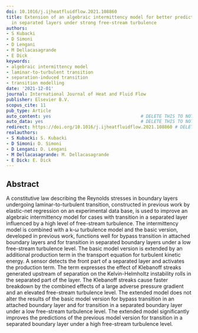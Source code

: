 ```yaml
---
doi: 10.1016/j.ijheatfluidflow.2021.108860
title: Extension of an algebraic intermittency model for better prediction of transition
  in separated layers under strong free-stream turbulence
authors:
- S Kubacki
- D Simoni
- D Lengani
- M Dellacasagrande
- E Dick
keywords:
- algebraic intermittency model
- laminar-to-turbulent transition
- separation-induced transition
- transition modelling
date: '2021-12-01'
journal: International Journal of Heat and Fluid Flow
publisher: Elsevier B.V.
scopus_cite: 11
pub_type: Article
auto_content: yes                                  # DELETE THIS TO NOT AUTO GENERATE CONTENT
auto_data: yes                                     # DELETE THIS TO NOT AUTO GENERATE METADATA
redirect: https://doi.org/10.1016/j.ijheatfluidflow.2021.108860 # DELETE THIS TO NOT REDIRECT
realauthors:
- S Kubacki: S. Kubacki
- D Simoni: D. Simoni
- D Lengani: D. Lengani
- M Dellacasagrande: M. Dellacasagrande
- E Dick: E. Dick
---
```



## Abstract
A constitutive law describing the Reynolds stresses in boundary layers undergoing laminar-to-turbulent transition, constructed in previous work by elastic-net regression on an experimental data base, is used to improve an algebraic intermittency model for cases with transition in a separated layer influenced by a high level of free-stream turbulence. The intermittency model is combined with a k-ω turbulence model and the basic version, developed in previous work, functions well for bypass transition in attached boundary layers and for transition in separated boundary layers under a low free-stream turbulence level. The basic model version is extended by an additional production term in the transport equation for turbulent kinetic energy. A sensor detects the front part of a separated layer and activates the production term. The term expresses the effect of Klebanoff streaks generated upstream of separation on the Kelvin-Helmholtz instability rolls in the separated part of the layer. The Klebanoff streaks cause faster breakdown by the combined effects of a large adverse pressure gradient and an elevated free-stream turbulence level. The extended model does not alter the results of the basic model version for bypass transition in an attached boundary layer and for transition in a separated boundary layer under a low free-stream turbulence level. The extended model significantly improves the predictions of the previous model version for transition in a separated boundary layer under a high free-stream turbulence level.
